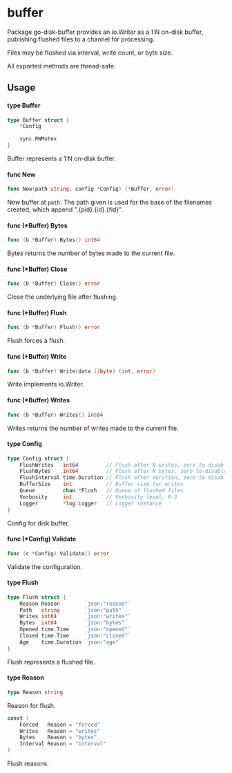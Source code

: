 # buffer

Package go-disk-buffer provides an io.Writer as a 1:N on-disk buffer, publishing
flushed files to a channel for processing.

Files may be flushed via interval, write count, or byte size.

All exported methods are thread-safe.

## Usage

#### type Buffer

```go
type Buffer struct {
	*Config

	sync.RWMutex
}
```

Buffer represents a 1:N on-disk buffer.

#### func  New

```go
func New(path string, config *Config) (*Buffer, error)
```
New buffer at `path`. The path given is used for the base of the filenames
created, which append ".{pid}.{id}.{fid}".

#### func (*Buffer) Bytes

```go
func (b *Buffer) Bytes() int64
```
Bytes returns the number of bytes made to the current file.

#### func (*Buffer) Close

```go
func (b *Buffer) Close() error
```
Close the underlying file after flushing.

#### func (*Buffer) Flush

```go
func (b *Buffer) Flush() error
```
Flush forces a flush.

#### func (*Buffer) Write

```go
func (b *Buffer) Write(data []byte) (int, error)
```
Write implements io.Writer.

#### func (*Buffer) Writes

```go
func (b *Buffer) Writes() int64
```
Writes returns the number of writes made to the current file.

#### type Config

```go
type Config struct {
	FlushWrites   int64         // Flush after N writes, zero to disable
	FlushBytes    int64         // Flush after N bytes, zero to disable
	FlushInterval time.Duration // Flush after duration, zero to disable
	BufferSize    int           // Buffer size for writes
	Queue         chan *Flush   // Queue of flushed files
	Verbosity     int           // Verbosity level, 0-3
	Logger        *log.Logger   // Logger instance
}
```

Config for disk buffer.

#### func (*Config) Validate

```go
func (c *Config) Validate() error
```
Validate the configuration.

#### type Flush

```go
type Flush struct {
	Reason Reason        `json:"reason"`
	Path   string        `json:"path"`
	Writes int64         `json:"writes"`
	Bytes  int64         `json:"bytes"`
	Opened time.Time     `json:"opened"`
	Closed time.Time     `json:"closed"`
	Age    time.Duration `json:"age"`
}
```

Flush represents a flushed file.

#### type Reason

```go
type Reason string
```

Reason for flush.

```go
const (
	Forced   Reason = "forced"
	Writes   Reason = "writes"
	Bytes    Reason = "bytes"
	Interval Reason = "interval"
)
```
Flush reasons.
